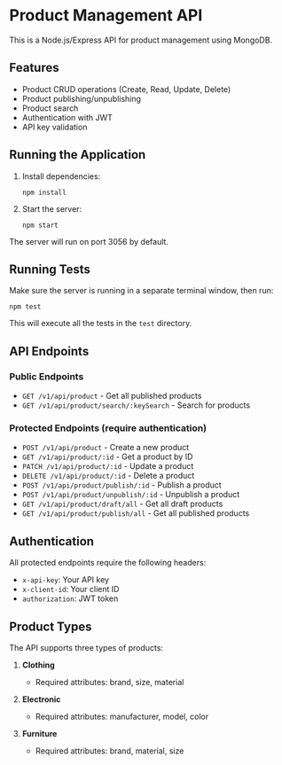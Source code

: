 # Product Management API

This is a Node.js/Express API for product management using MongoDB.

## Features

- Product CRUD operations (Create, Read, Update, Delete)
- Product publishing/unpublishing
- Product search
- Authentication with JWT
- API key validation

## Running the Application

1. Install dependencies:
   ```
   npm install
   ```

2. Start the server:
   ```
   npm start
   ```

The server will run on port 3056 by default.

## Running Tests

Make sure the server is running in a separate terminal window, then run:

```
npm test
```

This will execute all the tests in the `test` directory.

## API Endpoints

### Public Endpoints

- `GET /v1/api/product` - Get all published products
- `GET /v1/api/product/search/:keySearch` - Search for products

### Protected Endpoints (require authentication)

- `POST /v1/api/product` - Create a new product
- `GET /v1/api/product/:id` - Get a product by ID
- `PATCH /v1/api/product/:id` - Update a product
- `DELETE /v1/api/product/:id` - Delete a product
- `POST /v1/api/product/publish/:id` - Publish a product
- `POST /v1/api/product/unpublish/:id` - Unpublish a product
- `GET /v1/api/product/draft/all` - Get all draft products
- `GET /v1/api/product/publish/all` - Get all published products

## Authentication

All protected endpoints require the following headers:
- `x-api-key`: Your API key
- `x-client-id`: Your client ID
- `authorization`: JWT token

## Product Types

The API supports three types of products:

1. **Clothing**
   - Required attributes: brand, size, material

2. **Electronic**
   - Required attributes: manufacturer, model, color

3. **Furniture**
   - Required attributes: brand, material, size
